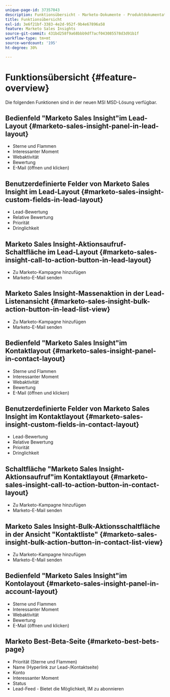 ```yaml
---
unique-page-id: 37357043
description: Funktionsübersicht - Marketo-Dokumente - Produktdokumentation
title: Funktionsübersicht
exl-id: 3e6f21bf-3383-4e2d-952f-9b4e67896a58
feature: Marketo Sales Insights
source-git-commit: 431bd258f9a68bbb9df7acf043085578d3d91b1f
workflow-type: tm+mt
source-wordcount: '195'
ht-degree: 30%

---
```


# Funktionsübersicht {#feature-overview}

Die folgenden Funktionen sind in der neuen MSI MSD-Lösung verfügbar.

## Bedienfeld &quot;Marketo Sales Insight&quot;im Lead-Layout  {#marketo-sales-insight-panel-in-lead-layout}

* Sterne und Flammen
* Interessanter Moment
* Webaktivität
* Bewertung
* E-Mail (öffnen und klicken)

## Benutzerdefinierte Felder von Marketo Sales Insight im Lead-Layout  {#marketo-sales-insight-custom-fields-in-lead-layout}

* Lead-Bewertung
* Relative Bewertung
* Priorität
* Dringlichkeit

## Marketo Sales Insight-Aktionsaufruf-Schaltfläche im Lead-Layout  {#marketo-sales-insight-call-to-action-button-in-lead-layout}

* Zu Marketo-Kampagne hinzufügen
* Marketo-E-Mail senden

## Marketo Sales Insight-Massenaktion in der Lead-Listenansicht  {#marketo-sales-insight-bulk-action-button-in-lead-list-view}

* Zu Marketo-Kampagne hinzufügen
* Marketo-E-Mail senden

## Bedienfeld &quot;Marketo Sales Insight&quot;im Kontaktlayout  {#marketo-sales-insight-panel-in-contact-layout}

* Sterne und Flammen
* Interessanter Moment
* Webaktivität
* Bewertung
* E-Mail (öffnen und klicken)

## Benutzerdefinierte Felder von Marketo Sales Insight im Kontaktlayout  {#marketo-sales-insight-custom-fields-in-contact-layout}

* Lead-Bewertung
* Relative Bewertung
* Priorität
* Dringlichkeit

## Schaltfläche &quot;Marketo Sales Insight-Aktionsaufruf&quot;im Kontaktlayout  {#marketo-sales-insight-call-to-action-button-in-contact-layout}

* Zu Marketo-Kampagne hinzufügen
* Marketo-E-Mail senden

## Marketo Sales Insight-Bulk-Aktionsschaltfläche in der Ansicht &quot;Kontaktliste&quot;  {#marketo-sales-insight-bulk-action-button-in-contact-list-view}

* Zu Marketo-Kampagne hinzufügen
* Marketo-E-Mail senden

## Bedienfeld &quot;Marketo Sales Insight&quot;im Kontolayout {#marketo-sales-insight-panel-in-account-layout}

* Sterne und Flammen
* Interessanter Moment
* Webaktivität
* Bewertung
* E-Mail (öffnen und klicken)

## Marketo Best-Beta-Seite {#marketo-best-bets-page}

* Priorität (Sterne und Flammen)
* Name (Hyperlink zur Lead-/Kontaktseite)
* Konto
* Interessanter Moment
* Status
* Lead-Feed - Bietet die Möglichkeit, IM zu abonnieren
